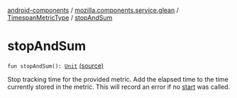 [android-components](../../index.md) / [mozilla.components.service.glean](../index.md) / [TimespanMetricType](index.md) / [stopAndSum](./stop-and-sum.md)

# stopAndSum

`fun stopAndSum(): `[`Unit`](https://kotlinlang.org/api/latest/jvm/stdlib/kotlin/-unit/index.html) [(source)](https://github.com/mozilla-mobile/android-components/blob/master/components/service/glean/src/main/java/mozilla/components/service/glean/TimespanMetricType.kt#L49)

Stop tracking time for the provided metric. Add the elapsed time to the time currently
stored in the metric. This will record an error if no [start](start.md) was called.

